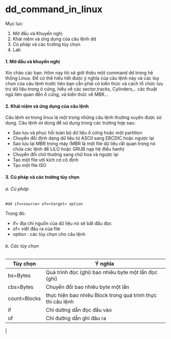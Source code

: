 dd_command_in_linux
===================

Mục lục:

1. Mở đầu và Khuyến nghị
2. Khái niệm và ứng dụng của câu lệnh dd
3. Cú pháp và các trường tùy chọn
4. Lab

#### 1. Mở đầu và khuyến nghị

Xin chào các bạn. Hôm nay tôi sẽ giới thiệu một command dd trong hệ thống Linux. Để có thể hiểu hết được ý nghĩa của câu lệnh này và các tùy chọn của câu lệnh trước tiên bạn cần phải có kiến thức và cách tổ chức lưu trư dữ liệu trong ô cứng, hiều về các sector,tracks, Cylinders,.. các thuật ngũ liên quan đến ổ cứng, và kiến thức về MBR...

#### 2. Khái niệm và ứng dụng của câu lệnh
Câu lệnh `dd` trong linux là một trong những câu lệnh thường xuyên được sử dụng. Câu lệnh `dd` dùng để sử dụng trong các trường hợp sau:

- Sao lưu và phục hồi toàn bộ dữ liệu ổ cứng hoặc một partition 
- Chuyển đổi định dạng dữ liệu từ ASCII sang EBCDIC hoặc ngược lại
- Sao lưu lại MBR trong máy (MBR là một file dữ liệu rất quan trong nó chứa các lệnh để LILO hoặc GRUB nạp hệ điều hanh)
- Chuyển đổi chữ thường sang chữ hoa và ngược lại
- Tạo một file với kích cơ cô định
- Tạo một file ISO 

#### 3. Cú pháp và các trường tùy chọn
###### a. Cú pháp
```
#dd if=<source> of=<target> option
```
Trong đó:
- if=<soure> địa chỉ nguồn của dữ liệu nó sẽ bắt đầu đọc
- of=<targer> viết đầu ra của file
- option : các tùy chọn cho câu lệnh

###### b. Các tùy chọn
|Tùy chọn | Ý nghĩa |
|---------|---------|
|bs=Bytes |Quá trình đọc (ghi) bao nhiêu byte một lần đọc (ghi) |
|cbs=Bytes|Chuyển đổi bao nhiêu byte một lần |
|count=Blocks | thực hiện bao nhiêu Block trong quá trình thực thi câu lệnh |
|if | Chỉ dường dẫn đọc đầu vào |
|of | Chỉ đường dẫn ghi đâu ra|
|

